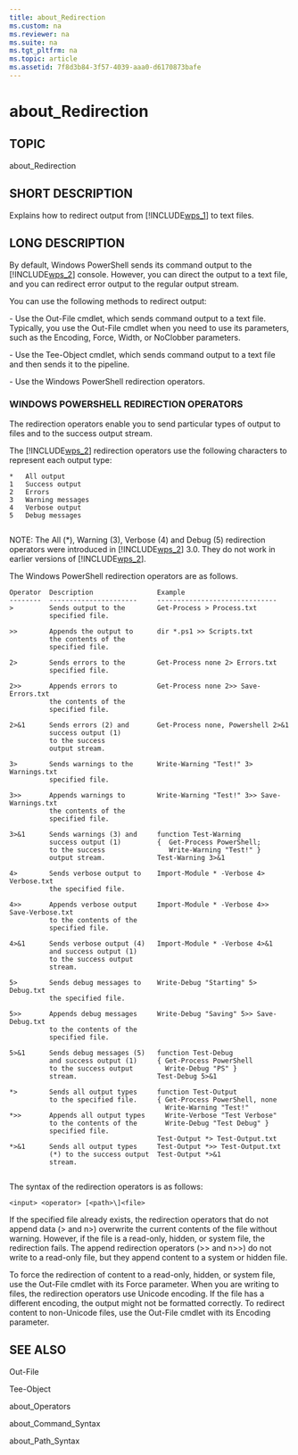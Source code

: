 ```yaml
---
title: about_Redirection
ms.custom: na
ms.reviewer: na
ms.suite: na
ms.tgt_pltfrm: na
ms.topic: article
ms.assetid: 7f8d3b84-3f57-4039-aaa0-d6170873bafe
---
```

# about_Redirection
## TOPIC  
 about\_Redirection  
  
## SHORT DESCRIPTION  
 Explains how to redirect output from [!INCLUDE[wps_1](../Token/wps_1_md.md)] to text files.  
  
## LONG DESCRIPTION  
 By default, Windows PowerShell sends its command output to the [!INCLUDE[wps_2](../Token/wps_2_md.md)] console. However, you can direct the output to a text file, and you can redirect error output to the regular output stream.  
  
 You can use the following methods to redirect output:  
  
 \- Use the Out\-File cmdlet, which sends command output to a text file. Typically, you use the Out\-File cmdlet when you need to use its parameters, such as the Encoding, Force, Width, or NoClobber parameters.  
  
 \- Use the Tee\-Object cmdlet, which sends command output to a text file and then sends it to the pipeline.  
  
 \- Use the Windows PowerShell redirection operators.  
  
### WINDOWS POWERSHELL REDIRECTION OPERATORS  
 The redirection operators enable you to send particular types of output to files and to the success output stream.  
  
 The [!INCLUDE[wps_2](../Token/wps_2_md.md)] redirection operators use the following characters to represent each output type:  
  
```  
*   All output  
1   Success output  
2   Errors  
3   Warning messages  
4   Verbose output  
5   Debug messages  
  
```  
  
 NOTE: The All \(\*\), Warning \(3\), Verbose \(4\) and Debug \(5\) redirection operators were introduced in [!INCLUDE[wps_2](../Token/wps_2_md.md)] 3.0. They do not work in earlier versions of [!INCLUDE[wps_2](../Token/wps_2_md.md)].  
  
 The Windows PowerShell redirection operators are as follows.  
  
```  
Operator  Description                Example    
--------  ----------------------     ------------------------------  
>         Sends output to the        Get-Process > Process.txt  
          specified file.  
  
>>        Appends the output to      dir *.ps1 >> Scripts.txt  
          the contents of the    
          specified file.  
  
2>        Sends errors to the        Get-Process none 2> Errors.txt  
          specified file.  
  
2>>       Appends errors to          Get-Process none 2>> Save-Errors.txt  
          the contents of the   
          specified file.  
  
2>&1      Sends errors (2) and       Get-Process none, Powershell 2>&1  
          success output (1)   
          to the success   
          output stream.  
  
3>        Sends warnings to the      Write-Warning "Test!" 3> Warnings.txt  
          specified file.  
  
3>>       Appends warnings to        Write-Warning "Test!" 3>> Save-Warnings.txt  
          the contents of the   
          specified file.  
  
3>&1      Sends warnings (3) and     function Test-Warning   
          success output (1)         {  Get-Process PowerShell;   
          to the success                Write-Warning "Test!" }  
          output stream.             Test-Warning 3>&1  
  
4>        Sends verbose output to    Import-Module * -Verbose 4> Verbose.txt  
          the specified file.  
  
4>>       Appends verbose output     Import-Module * -Verbose 4>> Save-Verbose.txt  
          to the contents of the   
          specified file.  
  
4>&1      Sends verbose output (4)   Import-Module * -Verbose 4>&1  
          and success output (1)      
          to the success output  
          stream.                
  
5>        Sends debug messages to    Write-Debug "Starting" 5> Debug.txt  
          the specified file.  
  
5>>       Appends debug messages     Write-Debug "Saving" 5>> Save-Debug.txt  
          to the contents of the   
          specified file.  
  
5>&1      Sends debug messages (5)   function Test-Debug   
          and success output (1)     { Get-Process PowerShell   
          to the success output        Write-Debug "PS" }  
          stream.                    Test-Debug 5>&1  
  
*>        Sends all output types     function Test-Output  
          to the specified file.     { Get-Process PowerShell, none    
                                       Write-Warning "Test!"  
*>>       Appends all output types     Write-Verbose "Test Verbose"  
          to the contents of the       Write-Debug "Test Debug" }   
          specified file.              
                                     Test-Output *> Test-Output.txt  
*>&1      Sends all output types     Test-Output *>> Test-Output.txt  
          (*) to the success output  Test-Output *>&1        
          stream.  
  
```  
  
 The syntax of the redirection operators is as follows:  
  
```  
<input> <operator> [<path>\]<file>  
```  
  
 If the specified file already exists, the redirection operators that do not append data \(\> and n\>\) overwrite the current contents of the file without warning. However, if the file is a read\-only, hidden, or system file, the redirection fails. The append redirection operators \(\>\> and n\>\>\) do not write to a read\-only file, but they append content to a system or hidden file.  
  
 To force the redirection of content to a read\-only, hidden, or system file, use the Out\-File cmdlet with its Force parameter. When you are writing to files, the redirection operators use Unicode encoding. If the file has a different encoding, the output might not be formatted correctly. To redirect content to non\-Unicode files, use the Out\-File cmdlet with its Encoding parameter.  
  
## SEE ALSO  
 Out\-File  
  
 Tee\-Object  
  
 about\_Operators  
  
 about\_Command\_Syntax  
  
 about\_Path\_Syntax
